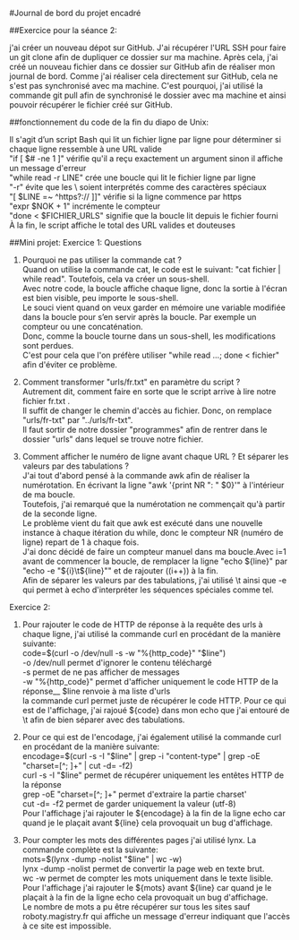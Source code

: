 #Journal de bord du projet encadré

##Exercice pour la séance 2:  
  
j'ai créer un nouveau dépot sur GitHub. J'ai récupérer l'URL SSH pour faire un git clone afin de dupliquer ce dossier sur ma machine. Après cela, j'ai créé un nouveau fichier dans ce dossier sur GitHub afin de réaliser mon journal de bord. Comme j'ai réaliser cela directement sur GitHub, cela ne s'est pas synchronisé avec ma machine. C'est pourquoi, j'ai utilisé la commande git pull afin de synchronisé le dossier avec ma machine et ainsi pouvoir récupérer le fichier créé sur GitHub.

##fonctionnement du code de la fin du diapo de Unix:  
  
Il s'agit d’un script Bash qui lit un fichier ligne par ligne pour déterminer si chaque ligne ressemble à une URL valide  
"if [ $# -ne 1 ]" vérifie qu'il a reçu exactement un argument sinon il affiche un message d'erreur  
"while read -r LINE" crée une boucle qui lit le fichier ligne par ligne  
"-r" évite que les \ soient interprétés comme des caractères spéciaux  
"[ $LINE =~ ^https?:// ]]" vérifie si la ligne commence par https  
"expr $NOK + 1" incrémente le compteur  
"done < $FICHIER_URLS" signifie que la boucle lit depuis le fichier fourni  
À la fin, le script affiche le total des URL valides et douteuses

##Mini projet: Exercice 1: Questions  
  
1) Pourquoi ne pas utiliser la commande cat ?  
Quand on utilise la commande cat, le code est le suivant: "cat fichier | while read". Toutefois, cela va créer un sous-shell.  
Avec notre code, la boucle affiche chaque ligne, donc la sortie à l'écran est bien visible, peu importe le sous-shell.  
Le souci vient quand on veux garder en mémoire une variable modifiée dans la boucle pour s’en servir après la boucle. Par exemple un compteur ou une concaténation.  
Donc, comme la boucle tourne dans un sous-shell, les modifications sont perdues.  
C'est pour cela que l'on préfère utiliser "while read ...; done < fichier" afin d'éviter ce problème.  
  
2) Comment transformer "urls/fr.txt" en paramètre du script ?  
Autrement dit, comment faire en sorte que le script arrive à lire notre fichier fr.txt .  
Il suffit de changer le chemin d'accès au fichier. Donc, on remplace "urls/fr-txt" par "../urls/fr-txt".  
Il faut sortir de notre dossier "programmes" afin de rentrer dans le dossier "urls" dans lequel se trouve notre fichier.  
  
3) Comment afficher le numéro de ligne avant chaque URL ? Et séparer les valeurs par des tabulations ?  
J'ai tout d'abord pensé à la commande awk afin de réaliser la numérotation. En écrivant la ligne "awk '{print NR ": " $0}'" à l'intérieur de ma boucle.  
Toutefois, j'ai remarqué que la numérotation ne commençait qu'à partir de la seconde ligne.  
Le problème vient du fait que awk est exécuté dans une nouvelle instance à chaque itération du while, donc le compteur NR (numéro de ligne) repart de 1 à chaque fois.  
J'ai donc décidé de faire un compteur manuel dans ma boucle.Avec i=1 avant de commencer la boucle, de remplacer la ligne "echo ${line}" par "echo -e "${i}\t${line}"" et de rajouter ((i++)) à la fin.  
Afin de séparer les valeurs par des tabulations, j'ai utilisé \t ainsi que -e qui permet à echo d'interpréter les séquences spéciales comme tel.  
  
Exercice 2:  
  
1) Pour rajouter le code de HTTP de réponse à la requête des urls à chaque ligne, j'ai utilisé la commande curl en procédant de la manière suivante:  
code=$(curl -o /dev/null -s -w "%{http_code}" "$line")  
-o /dev/null permet d'ignorer le contenu téléchargé  
-s permet de ne pas afficher de messages  
-w "%{http_code}" permet d'afficher uniquement le code HTTP de la réponse__
$line renvoie à ma liste d'urls  
la commande curl permet juste de récupérer le code HTTP. Pour ce qui est de l'affichage, j'ai rajoué ${code} dans mon echo que j'ai entouré de \t afin de bien séparer avec des tabulations.  
  
2) Pour ce qui est de l'encodage, j'ai également utilisé la commande curl en procédant de la manière suivante:  
encodage=$(curl -s -I "$line" | grep -i "content-type" | grep -oE "charset=[^; ]+" | cut -d= -f2)  
curl -s -I "$line" permet de récupérer uniquement les entêtes HTTP de la réponse  
grep -oE "charset=[^; ]+" permet d'extraire la partie charset'  
cut -d= -f2 permet de garder uniquement la valeur (utf-8)  
Pour l'affichage j'ai rajouter le ${encodage} à la fin de la ligne echo car quand je le plaçait avant ${line} cela provoquait un bug d'affichage.  
  
3) Pour compter les mots des différentes pages j'ai utilisé lynx. La commande complète est la suivante:  
mots=$(lynx -dump -nolist "$line" | wc -w)  
lynx -dump -nolist permet de convertir la page web en texte brut.  
wc -w permet de compter les mots uniquement dans le texte lisible.  
Pour l'affichage j'ai rajouter le ${mots} avant ${line} car quand je le plaçait à la fin de la ligne echo cela provoquait un bug d'affichage.  
Le nombre de mots a pu être récupérer sur tous les sites sauf roboty.magistry.fr qui affiche un message d'erreur indiquant que l'accès à ce site est impossible.  
